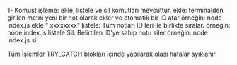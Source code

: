 1- Komuşt işleme: ekle, listele ve sil komutları mevcuttur.
ekle: terminalden girilen metni yeni bir not olarak ekler ve otomatik bir ID atar
örneğin: node index.js ekle " xxxxxxxx"
listele: Tüm notları ID leri ile birlikte sıralar.
örneğin: node index.js listele
Sil: Belirtilen ID'ye sahip notu siler
örneğin: node index.js sil <id>

Tüm İşlemler TRY_CATCH blokları içinde yapılarak olası hatalar ayıklanır
